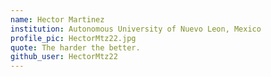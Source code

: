 ```yaml
---
name: Hector Martinez
institution: Autonomous University of Nuevo Leon, Mexico
profile_pic: HectorMtz22.jpg
quote: The harder the better.
github_user: HectorMtz22
---
```

